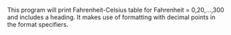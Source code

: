 
This program will print Fahrenheit-Celsius table for Fahrenheit = 0,20,...,300 and includes a heading.
It makes use of formatting with decimal points in the format specifiers.
